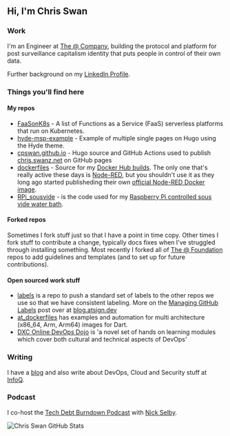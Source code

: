 ## Hi, I'm Chris Swan

### Work

I'm an Engineer at [The @ Company](https://atsign.com/), building the protocol and platform for post surveillance capitalism identity that puts people in control of their own data.

Further background on my [LinkedIn Profile](http://linkedin.com/in/chrisswan).

### Things you'll find here

#### My repos

* [FaaSonK8s](https://github.com/cpswan/FaaSonK8s) - A list of Functions as a Service (FaaS) serverless platforms that run on Kubernetes.
* [hyde-msp-example](https://github.com/cpswan/hyde-msp-example) - Example of multiple single pages on Hugo using the Hyde theme.
* [cpswan.github.io](https://github.com/cpswan/cpswan.github.io) - Hugo source and GitHub Actions used to publish
[chris.swanz.net](https://chris.swanz.net/) on GitHub pages
* [dockerfiles](https://github.com/cpswan/dockerfiles) - Source for my [Docker Hub builds](https://hub.docker.com/u/cpswan).
The only one that's really active these days is [Node-RED](https://hub.docker.com/r/cpswan/node-red),
but you shouldn't use it as they long ago started publisheding their own [official Node-RED Docker image](https://hub.docker.com/r/nodered/node-red).
* [RPi_sousvide](https://github.com/cpswan/RPi_sousvide) - is the code used for my
[Raspberry Pi controlled sous vide water bath](http://blog.thestateofme.com/2013/03/31/raspberry-pi-sous-vide-water-bath/).

#### Forked repos

Sometimes I fork stuff just so that I have a point in time copy. Other times I fork stuff to contribute a change, typically docs
fixes when I've struggled through installing something. Most recently I forked all of
[The @ Foundation](https://github.com/atsign-foundation) repos to add guidelines and templates (and to set up for future contributions).

#### Open sourced work stuff

* [labels](https://github.com/atsign-company/labels) is a repo to push a standard set of labels to the other repos we use so that we have consistent labeling.
More on the [Managing GitHub Labels](https://blog.atsign.dev/managing-github-labels-cknkggyk600utcqs144h8apz9) post over at [blog.atsign.dev](https://blog.atsign.dev/)
* [at_dockerfiles](https://github.com/atsign-company/at_dockerfiles) has examples and automation for multi architecture (x86_64, Arm, Arm64) images for Dart.
* [DXC Online DevOps Dojo](https://dxc-technology.github.io/about-devops-dojo/) is 'a novel set of hands on learning modules which cover both cultural and
technical aspects of DevOps'

### Writing

I have a [blog](http://blog.thestateofme.com/) and also write about DevOps, Cloud and Security stuff at [InfoQ](https://www.infoq.com/profile/Chris-Swan/).

### Podcast

I co-host the [Tech Debt Burndown Podcast](https://techdebtburndown.com/) with [Nick Selby](https://github.com/nselby).

![Chris Swan GitHub Stats](https://github-readme-stats.vercel.app/api?username=cpswan&count_private=true)

